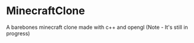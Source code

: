 # MinecraftClone
A barebones minecraft clone made with c++ and opengl
(Note - It's still in progress)

